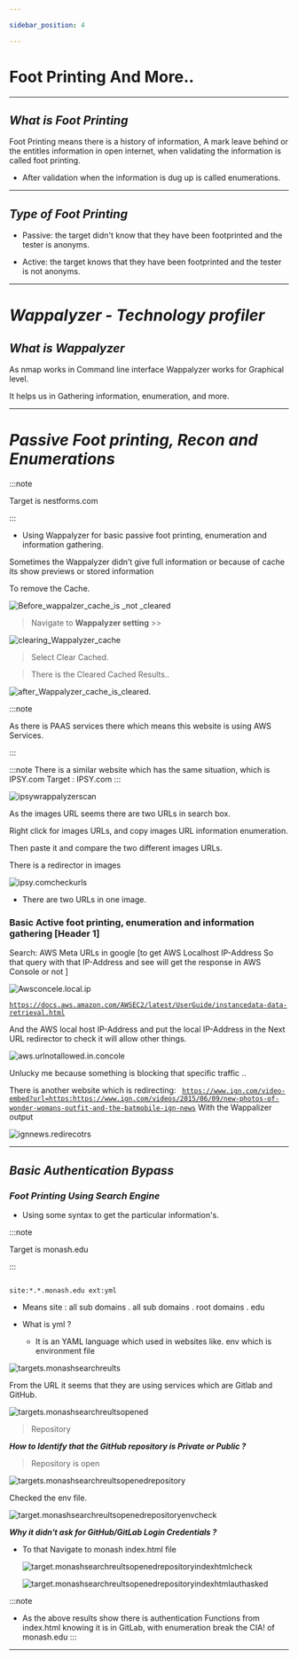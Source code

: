 ```yaml
--- 

sidebar_position: 4 

--- 
```


  

# Foot Printing And More.. 

  ---

## ***What is Foot Printing***  

  

Foot Printing means there is a history of information, A mark leave behind or the entitles information in open internet, when validating the information is called foot printing. 

  

- After validation when the information is dug up is called enumerations. 

---

## ***Type of Foot Printing*** 

  

- Passive: the target didn't know that they have been footprinted and the tester is anonyms. 

  

- Active: the target knows that they have been footprinted and the tester is not anonyms. 

  
---

# ***Wappalyzer - Technology profiler***  

  

## ***What is Wappalyzer*** 

  

As nmap works in Command line interface Wappalyzer works for Graphical level. 

It helps us in Gathering information, enumeration, and more. 


---

# ***Passive Foot printing, Recon and Enumerations***  

  

:::note 

Target is nestforms.com 

::: 

  

- Using Wappalyzer for basic passive foot printing, enumeration and information gathering. 

  

Sometimes the Wappalyzer didn’t give full information or because of cache its show previews or stored information 

  

To remove the Cache. 

  

  

![Before_wappalzer_cache_is _not _cleared](./cybersecurity_img/Before_wappalzer_cache_is%20_not%20_cleared.png)  

  

> Navigate to **Wappalyzer setting** >> 

  

![clearing_Wappalyzer_cache](./cybersecurity_img/clearing_Wappalyzer_cache.png) 

  

>Select Clear Cached. 

  

>There is the Cleared Cached Results.. 

  

![after_Wappalyzer_cache_is_cleared.](./cybersecurity_img/after_Wappalyzer_cache_is_cleared..png) 

  

:::note 

As there is PAAS services there which means this website is using AWS Services. 

::: 

:::note
There is a similar website which has the same situation, which is IPSY.com
Target : IPSY.com
:::

![ipsywrappalyzerscan](./cybersecurity_img/Targets/ipsy/ipsywrappalyzerscan.png)



As the images URL seems there are two URLs in search box.

Right click for images URLs, and copy images URL information enumeration.

Then paste it and compare the two different images URLs.

There is a redirector in images

![ipsy.comcheckurls](./cybersecurity_img/Targets/ipsy/ipsycheckingtwourls.png)

- There are two URLs in one image.

### Basic Active foot printing, enumeration and information gathering [Header 1]

Search: AWS Meta URLs in google [to get AWS Localhost IP-Address So that query with that IP-Address and see will get the response in AWS Console or not ] 

![Awsconcele.local.ip](./cybersecurity_img/Targets/ipsy/awsconcole_local_ip.png)


<code>https://docs.aws.amazon.com/AWSEC2/latest/UserGuide/instancedata-data-retrieval.html </code>

And the AWS local host IP-Address and put the local IP-Address in the Next URL redirector to check it will allow other things.

![aws.urlnotallowed.in.concole](./cybersecurity_img/Targets/ipsy/awsurlsconcleisnotallowed.png)

Unlucky me because something is blocking that specific traffic ..

There is another website which is redirecting:
<code> https://www.ign.com/video-embed?url=https:https://www.ign.com/videos/2015/06/09/new-photos-of-wonder-womans-outfit-and-the-batmobile-ign-news</code>
With the Wappalizer output

![ignnews.redirecotrs](./cybersecurity_img/Targets/ipsy/ignnewsredirector.png)


---


## ***Basic Authentication Bypass*** 

  


### ***Foot Printing Using Search Engine*** 

  

- Using some syntax to get the particular information's. 

  

:::note 

Target is monash.edu 

::: 

  

``` 

site:*.*.monash.edu ext:yml 

``` 

  

- Means site : all sub domains . all sub domains . root domains . edu 

- What is yml ? 

	- It is an YAML language which used in websites like. env which is environment file   

  

  

![targets.monashsearchreults](./cybersecurity_img/Targets/monash/monashsearchreults.png) 

  

From the URL it seems that they are using services which are Gitlab and GitHub. 

  

  

![targets.monashsearchreultsopened](./cybersecurity_img/Targets/monash/monashsearchreultsopened.png) 

  

>Repository  

  

  

***How to Identify that the GitHub repository is Private or Public ?*** 

  

> Repository is open  

  

  

  

![targets.monashsearchreultsopenedrepository](./cybersecurity_img/Targets/monash/monashsearchreultsopenedrepository.png) 

  

Checked the env file. 

  

![target.monashsearchreultsopenedrepositoryenvcheck](./cybersecurity_img/Targets/monash/monashsearchreultsopenedrepositoryenvcheck.png) 

  

***Why it didn't ask for GitHub/GitLab Login Credentials ?*** 

  

- To that Navigate to monash index.html file 

	 ![target.monashsearchreultsopenedrepositoryindexhtmlcheck](./cybersecurity_img/Targets/monash/monashsearchreultsopenedrepositoryindexhtmlcheck.png) 

    ![target.monashsearchreultsopenedrepositoryindexhtmlauthasked](./cybersecurity_img/Targets/monash/monashsearchreultsopenedrepositoryindexhtmlauthasked.png) 

:::note
- As the above results show there is authentication Functions from index.html knowing it is in GitLab, with enumeration break the CIA! of monash.edu 
:::

---
